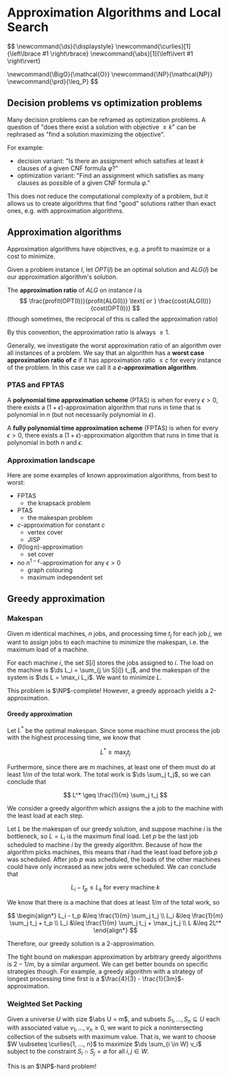 # Approximation Algorithms and Local Search

$$
\newcommand{\ds}{\displaystyle}
\newcommand{\curlies}[1]{\left\lbrace #1 \right\rbrace}
\newcommand{\abs}[1]{\left\lvert #1 \right\rvert}

\newcommand{\BigO}{\mathcal{O}}
\newcommand{\NP}{\mathcal{NP}}
\newcommand{\prd}{\leq_P}
$$

## Decision problems vs optimization problems

Many decision problems can be reframed as optimization problems. A question of "does there exist a solution with objective $\geq k$" can be rephrased as "find a solution maximizing the objective".

For example:

- decision variant: "Is there an assignment which satisfies at least $k$ clauses of a given CNF formula $\varphi$?"
- optimization variant: "Find an assignment which satisfies as many clauses as possible of a given CNF formula $\varphi$."

This does not reduce the computational complexity of a problem, but it allows us to create algorithms that find "good" solutions rather than exact ones, e.g. with approximation algorithms.

## Approximation algorithms

Approximation algorithms have objectives, e.g. a profit to maximize or a cost to minimize.

Given a problem instance $I$, let $OPT(I)$ be an optimal solution and $ALG(I)$ be our approximation algorithm's solution.

The **approximation ratio** of $ALG$ on instance $I$ is
$$
\frac{profit(OPT(I))}{profit(ALG(I))} \text{ or } \frac{cost(ALG(I))}{cost(OPT(I))}
$$
(though sometimes, the reciprocal of this is called the approximation ratio)

By this convention, the approximation ratio is always $\geq 1$.

Generally, we investigate the worst approximation ratio of an algorithm over all instances of a problem. We say that an algorithm has a **worst case approximation ratio of $c$** if it has approximation ratio $\leq c$ for every instance of the problem. In this case we call it a **$c$-approximation algorithm**.

### PTAS and FPTAS

A **polynomial time approximation scheme** (PTAS) is when for every $\epsilon > 0$, there exists a $(1 + \epsilon)$-approximation algorithm that runs in time that is polynomial in $n$ (but not necessarily polynomial in $\epsilon$).

A **fully polynomial time approximation scheme** (FPTAS) is when for every $\epsilon > 0$, there exists a $(1 + \epsilon)$-approximation algorithm that runs in time that is polynomial in both $n$ and $\epsilon$.

### Approximation landscape

Here are some examples of known approximation algorithms, from best to worst:

- FPTAS
  - the knapsack problem
- PTAS
  - the makespan problem
- $c$-approximation for constant $c$
  - vertex cover
  - JISP
- $\Theta(\log n)$-approximation
  - set cover
- no $n^{1-\epsilon}$-approximation for any $\epsilon > 0$
  - graph colouring
  - maximum independent set

## Greedy approximation

### Makespan

Given $m$ identical machines, $n$ jobs, and processing time $t_j$ for each job $j$, we want to assign jobs to each machine to minimize the makespan, i.e. the maximum load of a machine.

For each machine $i$, the set $S[i]$ stores the jobs assigned to $i$. The load on the machine is $\ds L_i = \sum_{j \in S[i]} t_j$, and the makespan of the system is $\ds L = \max_i L_i$. We want to minimize $L$.

This problem is $\NP$-complete! However, a greedy approach yields a 2-approximation.

#### Greedy approximation

Let $L^*$ be the optimal makespan. Since some machine must process the job with the highest processing time, we know that

$$
L^* \geq \max_j t_j
$$

Furthermore, since there are $m$ machines, at least one of them must do at least $1/m$ of the total work. The total work is $\ds \sum_j t_j$, so we can conclude that

$$
L^* \geq \frac{1}{m} \sum_j t_j
$$

We consider a greedy algorithm which assigns the a job to the machine with the least load at each step.

Let $L$ be the makespan of our greedy solution, and suppose machine $i$ is the bottleneck, so $L = L_i$ is the maximum final load. Let $p$ be the last job scheduled to machine $i$ by the greedy algorithm. Because of how the algorithm picks machines, this means that $i$ had the least load before job $p$ was scheduled. After job $p$ was scheduled, the loads of the other machines could have only increased as new jobs were scheduled. We can conclude that

$$
L_i - t_p \leq L_k \text{ for every machine } k
$$

We know that there is a machine that does at least $1/m$ of the total work, so 

$$
\begin{align*}
L_i - t_p &\leq \frac{1}{m} \sum_j t_j \\
L_i &\leq \frac{1}{m} \sum_j t_j + t_p \\
L_i &\leq \frac{1}{m} \sum_j t_j + \max_j t_j \\
L &\leq 2L^*
\end{align*}
$$

Therefore, our greedy solution is a 2-approximation.

The tight bound on makespan approximation by arbitrary greedy algorithms is $2 - 1/m$, by a similar argument. We can get better bounds on specific strategies though. For example, a greedy algorithm with a strategy of longest processing time first is a $\frac{4}{3} - \frac{1}{3m}$-approximation.

### Weighted Set Packing

Given a universe $U$ with size $\abs U = m$, and subsets $S_1, ..., S_n \subseteq U$ each with associated value $v_1, ..., v_n \geq 0$, we want to pick a nonintersecting collection of the subsets with maximum value. That is, we want to choose $W \subseteq \curlies{1, ..., n}$ to maximize $\ds \sum_{i \in W} v_i$ subject to the constraint $S_i \cap S_j = \emptyset$ for all $i, j \in W$.

This is an $\NP$-hard problem!
